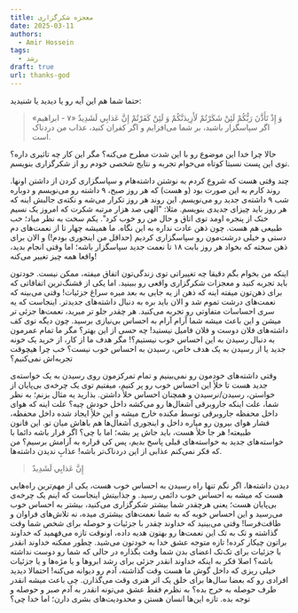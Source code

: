 ```yaml
---
title: معجزه شکرگزاری
date: 2025-03-11
authors:
  - Amir Hossein
tags:
  - رشد
draft: true
url: thanks-god
---
```

حتما شما هم این آیه رو یا دیدید یا شنیدید:
> وَ إِذْ تَأَذَّنَ رَبُّكُمْ لَئِنْ شَكَرْتُمْ لَأَزِيدَنَّكُمْ وَ لَئِنْ كَفَرْتُمْ إِنَّ عَذابِي لَشَدِيدٌ «۷ - ابراهیم»
> اگر سپاسگزار باشید، بر شما می‌افزایم و اگر کفران کنید، عذاب من دردناک است.

حالا چرا خدا این موضوع رو با این شدت مطرح می‌کنه؟ مگر این کار چه تاثیری داره؟ توی این پست نسبتا کوتاه می‌خوام تجربه و نتایج شخصی خودم رو از شکرگزاری بنویسم.

چند وقتی هست که شروع کردم به نوشتن داشته‌هام و سپاسگزاری کردن از داشتن اونها. روند کارم به این صورت بود (و هست) که هر روز صبح، ۹ داشته رو می‌نویسم و دوباره شب ۹ داشته‌ی جدید رو می‌نویسم. این روند هر روز تکرار می‌شه و نکته‌ی جالبش اینه که هر روز باید چیزای جدیدی بنویسم. مثلا: "الهی صد هزار مرتبه شکرت که امروز یک نسیم خنک از پنجره اومد توی اتاق و حال من رو خوب کرد".
یکم سخت به نظر میاد؛ خب طبیعی هم هست. چون ذهن عادت نداره به این نگاه. ما همیشه چهار تا از نعمت‌های دم دستی و خیلی درشت‌مون رو سپاسگزاری کردیم (حداقل من اینجوری بودم!) و الان برای ذهن سخته که بخواد هر روز بابت ۱۸ تا نعمت جدید سپاسگزار باشه؛ اما وقتی انجام بدید، واقعا همه چیز تغییر می‌کنه!

اینکه من بخوام بگم دقیقا چه تغییراتی توی زندگی‌تون اتفاق میفته، ممکن نیست. خودتون باید تجربه کنید و معجزات شکرگزاری واقعی رو ببینید. اما یکی از قشنگ‌ترین اتفاقاتی که برای ذهن‌تون میفته اینه که ذهن از یه جایی به بعد میره سراغ جزئیات! وقتی می‌بینه که نعمت‌های درشت تموم شد و الان باید بره به دنبال داشته‌های جدیدتر. اینجاست که یه سری احساسات متفاوتی رو تجربه می‌کنید. هر چقدر جلو تر میرید، نعمت‌ها جزئی تر میشن و این باعث میشه شما آرام آرام به احساس بی‌نیازی برسید. چون دیگه توی کف داشته‌های فلان دوست و فلان فامیل نیستید! چه حسی از این بهتر؟ مگر ما تمام عمرمون به دنبال رسیدن به این احساس خوب نیستیم؟! مگر هدف ما از کار، از خرید یک خونه جدید یا از رسیدن به یک هدف خاص، رسیدن به احساس خوب نیست؟ خب چرا هیچوقت تجربه‌اش نمی‌کنیم؟ 

وقتی داشته‌های خودمون رو نمی‌بینیم و تمام تمرکزمون روی رسیدن به یک خواسته‌ی جدید هست تا خلأِ این احساس خوب رو پر کنیم، میفتیم توی یک چرخه‌ی بی‌پایان از خواستن، رسیدن/نرسیدن و همچنان احساس خلأ داشتن. بذارید یه مثال بزنم؛ به نظر شما، علت اینکه جاروبرقی آشغال‌ها رو می‌کشه داخل خودش چیه؟ علت اینه که هوای داخل محفظه جاروبرقی توسط مکنده خارج میشه و این خلأِ ایجاد شده داخل محفظه، فشار هوای بیرون رو میاره داخل و اینجوری آشغال‌ها هم باهاش میان تو. این قانون طبیعته! هر جا خلأ هست، باید جاش پر بشه؛ اما با چی؟ اگر قرار باشه دائما با خواسته‌های جدید به خواسته‌های قبلی پاسخ بدیم، پس کی قراره به آرامش برسیم؟ من که فکر نمی‌کنم عذابی از این دردناک‌تر باشه! عذابِ ندیدن داشته‌ها.

>إِنَّ عَذابِي لَشَدِيدٌ

دیدن داشته‌ها، اگر نگم تنها راه رسیدن به احساس خوب هست، یکی از مهم‌ترین راه‌هایی هست که میشه به احساس خوب دائمی رسید. و جذابیتش اینجاست که اینم یک چرخه‌ی بی‌پایان هست؛ یعنی هرچقدر شما بیشتر شکرگزاری می‌کنید، بیشتر به احساس خوب می‌رسید و این احساس خوبه که به شما نعمت‌های بیشتری میده، نه تلاش‌های فراوان و طاقت‌فرسا!
وقتی می‌بینید که خداوند چقدر با جزئیات و حوصله برای شخص شما وقت گذاشته و تک به تک این نعمت‌ها رو بهتون هدیه داده، اونوقت تازه می‌فهمید که خداوند براتون چیکار کرده! تازه متوجه عشق خدا به خودتون می‌شید. چطور ممکنه خداوند انقدر با جزئیات برای تک‌تک اعضای بدن شما وقت بگذاره در حالی که شما رو دوست نداشته باشه؟ اصلا فکر به اینکه خداوند انقدر جزئی برای رشد ابروها و یا مژه‌ها و یا جزئیات خیلی ریزی که داخل گوش‌ ما هست وقت گذاشته، آدم رو دیوانه می‌کنه! احتمالا دیدید افرادی رو که بعضا سال‌ها برای خلق یک اثر هنری وقت می‌گذارن. چی باعث میشه انقدر طرف حوصله به خرج بده؟ به نظرم فقط عشق می‌تونه انقدر به آدم صبر و حوصله و توجه بده. تازه این‌ها انسان هستن و محدودیت‌های بشری دارن؛ اما خدا چی؟
